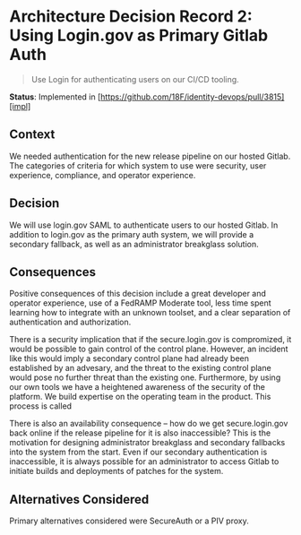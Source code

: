 # Architecture Decision Record 2: Using Login.gov as Primary Gitlab Auth

> Use Login for authenticating users on our CI/CD tooling.

__Status__: Implemented in [https://github.com/18F/identity-devops/pull/3815][impl]

## Context

We needed authentication for the new release pipeline on our hosted Gitlab. The categories of criteria for which system to use were security, user experience, compliance, and operator experience.

## Decision

We will use login.gov SAML to authenticate users to our hosted Gitlab. In addition to login.gov as the primary auth system, we will provide a secondary fallback, as well as an administrator breakglass solution.

## Consequences

Positive consequences of this decision include a great developer and operator experience, use of a FedRAMP Moderate tool, less time spent learning how to integrate with an unknown toolset, and a clear separation of authentication and authorization.

There is a security implication that if the secure.login.gov is compromized, it would be possible to gain control of the control plane. However, an incident like this would imply a secondary control plane had already been established by an advesary, and the threat to the existing control plane would pose no further threat than the existing one. Furthermore, by using our own tools we have a heightened awareness of the security of the platform. We build expertise on the operating team in the product. This process is called 

There is also an availability consequence – how do we get secure.login.gov back online if the release pipeline for it is also inaccessible? This is the motivation for designing administrator breakglass and secondary fallbacks into the system from the start. Even if our secondary authentication is inaccessible, it is always possible for an administrator to access Gitlab to initiate builds and deployments of patches for the system.

## Alternatives Considered

Primary alternatives considered were SecureAuth or a PIV proxy.

[impl]: https://github.com/18F/identity-devops/pull/3815
